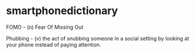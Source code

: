 # smartphonedictionary

FOMO - (n) Fear Of Missing Out

Phubbing - (v) the act of snubbing someone in a social setting by looking at your phone instead of paying attention.
